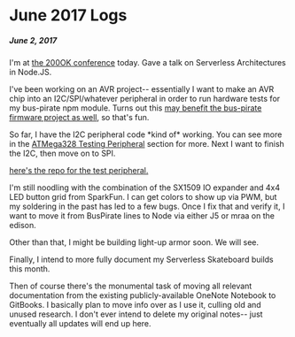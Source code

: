 # June 2017 Logs

##### June 2, 2017

I'm at [the 200OK conference](/200ok.us) today. Gave a talk on Serverless Architectures in Node.JS.

I've been working on an AVR project-- essentially I want to make an AVR chip into an I2C/SPI/whatever peripheral in order to run hardware tests for my bus-pirate npm module. Turns out this [may benefit the bus-pirate firmware project as well](https://github.com/BusPirate/Bus_Pirate/issues/22), so that's fun.

So far, I have the I2C peripheral code \*kind of\* working. You can see more in the [ATMega328 Testing Peripheral](/atmega328-testing-peripheral.md) section for more. Next I want to finish the I2C, then move on to SPI.

[here's the repo for the test peripheral.](https://github.com/nodebotanist/node-bus-pirate-tester)

I'm still noodling with the combination of the SX1509 IO expander and 4x4 LED button grid from SparkFun. I can get colors to show up via PWM, but my soldering in the past has led to a few bugs. Once I fix that and verify it, I want to move it from BusPirate lines to Node via either J5 or mraa on the edison.

Other than that, I might be building light-up armor soon. We will see.

Finally, I intend to more fully document my Serverless Skateboard builds this month.

Then of course there's the monumental task of moving all relevant documentation from the existing publicly-available OneNote Notebook to GitBooks. I basically plan to move info over as I use it, culling old and unused research. I don't ever intend to delete my original notes-- just eventually all updates will end up here. 

